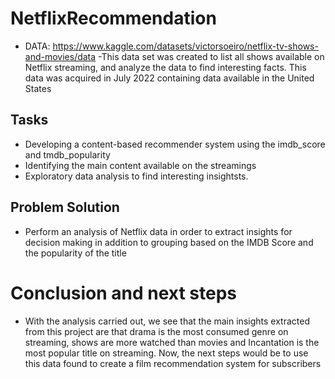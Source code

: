 # NetflixRecommendation

- DATA: https://www.kaggle.com/datasets/victorsoeiro/netflix-tv-shows-and-movies/data
-This data set was created to list all shows available on Netflix streaming, and analyze the data to find interesting facts. This data was acquired in July 2022 containing data available in the United States
## Tasks
- Developing a content-based recommender system using the imdb_score and tmdb_popularity
- Identifying the main content available on the streamings
- Exploratory data analysis to find interesting insightsts.
## Problem Solution
- Perform an analysis of Netflix data in order to extract insights for decision making in addition to grouping based on the IMDB Score and the popularity of the title
# Conclusion and next steps
- With the analysis carried out, we see that the main insights extracted from this project are that drama is the most consumed genre on streaming, shows are more watched than movies and Incantation is the most popular title on streaming. Now, the next steps would be to use this data found to create a film recommendation system for subscribers
